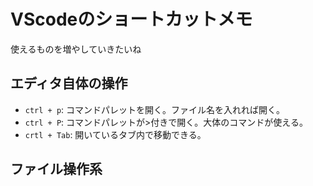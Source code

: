 # VScodeのショートカットメモ

使えるものを増やしていきたいね

## エディタ自体の操作

- `ctrl + p`: コマンドパレットを開く。ファイル名を入れれば開く。
- `ctrl + P`: コマンドパレットが>付きで開く。大体のコマンドが使える。
- `crtl + Tab`: 開いているタブ内で移動できる。

## ファイル操作系
